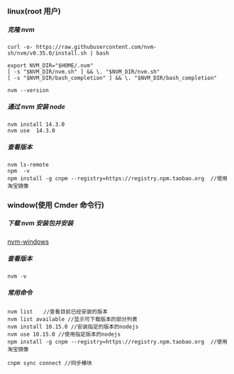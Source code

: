 ### linux(root 用户)

##### 克隆 nvm

```
curl -o- https://raw.githubusercontent.com/nvm-sh/nvm/v0.35.0/install.sh | bash

export NVM_DIR="$HOME/.nvm"
[ -s "$NVM_DIR/nvm.sh" ] && \. "$NVM_DIR/nvm.sh"
[ -s "$NVM_DIR/bash_completion" ] && \. "$NVM_DIR/bash_completion"

nvm --version
```

##### 通过 nvm 安装 node

```
nvm install 14.3.0
nvm use  14.3.0
```

##### 查看版本

```
nvm ls-remote
npm  -v
npm install -g cnpm --registry=https://registry.npm.taobao.org  //使用淘宝镜像
```

### window(使用 Cmder 命令行)

##### 下载 nvm 安装包并安装

[nvm-windows](https://github.com/coreybutler/nvm-windows/releases)

##### 查看版本

```
nvm -v
```

##### 常用命令

```
nvm list　　//查看目前已经安装的版本
nvm list available //显示可下载版本的部分列表
nvm install 10.15.0 //安装指定的版本的nodejs
nvm use 10.15.0 //使用指定版本的nodejs
npm install -g cnpm --registry=https://registry.npm.taobao.org  //使用淘宝镜像

cnpm sync connect //同步模块
```
